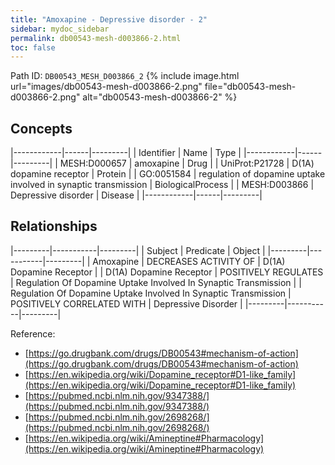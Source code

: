 ```yaml
---
title: "Amoxapine - Depressive disorder - 2"
sidebar: mydoc_sidebar
permalink: db00543-mesh-d003866-2.html
toc: false 
---
```



Path ID: `DB00543_MESH_D003866_2`
{% include image.html url="images/db00543-mesh-d003866-2.png" file="db00543-mesh-d003866-2.png" alt="db00543-mesh-d003866-2" %}

## Concepts

|------------|------|---------|
| Identifier | Name | Type    |
|------------|------|---------|
| MESH:D000657 | amoxapine | Drug |
| UniProt:P21728 | D(1A) dopamine receptor | Protein |
| GO:0051584 | regulation of dopamine uptake involved in synaptic transmission | BiologicalProcess |
| MESH:D003866 | Depressive disorder | Disease |
|------------|------|---------|

## Relationships

|---------|-----------|---------|
| Subject | Predicate | Object  |
|---------|-----------|---------|
| Amoxapine | DECREASES ACTIVITY OF | D(1A) Dopamine Receptor |
| D(1A) Dopamine Receptor | POSITIVELY REGULATES | Regulation Of Dopamine Uptake Involved In Synaptic Transmission |
| Regulation Of Dopamine Uptake Involved In Synaptic Transmission | POSITIVELY CORRELATED WITH | Depressive Disorder |
|---------|-----------|---------|

Reference: 
  - [https://go.drugbank.com/drugs/DB00543#mechanism-of-action](https://go.drugbank.com/drugs/DB00543#mechanism-of-action)
  - [https://en.wikipedia.org/wiki/Dopamine_receptor#D1-like_family](https://en.wikipedia.org/wiki/Dopamine_receptor#D1-like_family)
  - [https://pubmed.ncbi.nlm.nih.gov/9347388/](https://pubmed.ncbi.nlm.nih.gov/9347388/)
  - [https://pubmed.ncbi.nlm.nih.gov/2698268/](https://pubmed.ncbi.nlm.nih.gov/2698268/)
  - [https://en.wikipedia.org/wiki/Amineptine#Pharmacology](https://en.wikipedia.org/wiki/Amineptine#Pharmacology)
